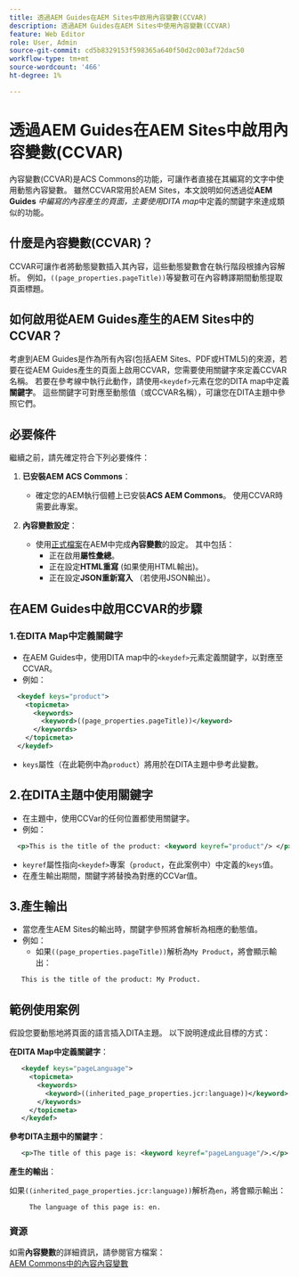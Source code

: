 ```yaml
---
title: 透過AEM Guides在AEM Sites中啟用內容變數(CCVAR)
description: 透過AEM Guides在AEM Sites中使用內容變數(CCVAR)
feature: Web Editor
role: User, Admin
source-git-commit: cd5b8329153f598365a640f50d2c003af72dac50
workflow-type: tm+mt
source-wordcount: '466'
ht-degree: 1%

---
```


# 透過AEM Guides在AEM Sites中啟用內容變數(CCVAR)

內容變數(CCVAR)是ACS Commons的功能，可讓作者直接在其編寫的文字中使用動態內容變數。 雖然CCVAR常用於AEM Sites，本文說明如何透過從&#x200B;**AEM Guides** *中編寫的內容產生的頁面，主要使用DITA map*&#x200B;中定義的關鍵字來達成類似的功能。


## 什麼是內容變數(CCVAR)？

CCVAR可讓作者將動態變數插入其內容，這些動態變數會在執行階段根據內容解析。 例如，`((page_properties.pageTitle))`等變數可在內容轉譯期間動態提取頁面標題。


## 如何啟用從AEM Guides產生的AEM Sites中的CCVAR？

考慮到AEM Guides是作為所有內容(包括AEM Sites、PDF或HTML5)的來源，若要在從AEM Guides產生的頁面上啟用CCVAR，您需要使用關鍵字來定義CCVAR名稱。 若要在參考線中執行此動作，請使用`<keydef>`元素在您的DITA map中定義&#x200B;**關鍵字**。 這些關鍵字可對應至動態值（或CCVAR名稱），可讓您在DITA主題中參照它們。


## 必要條件

繼續之前，請先確定符合下列必要條件：

1. **已安裝AEM ACS Commons**：
   - 確定您的AEM執行個體上已安裝&#x200B;**ACS AEM Commons**。 使用CCVAR時需要此專案。

2. **內容變數設定**：
   - 使用[正式檔案](https://adobe-consulting-services.github.io/acs-aem-commons/features/contextual-content-variables/index.html)在AEM中完成&#x200B;**內容變數**&#x200B;的設定。 其中包括：
      - 正在啟用&#x200B;**屬性彙總**。
      - 正在設定&#x200B;**HTML重寫** (如果使用HTML輸出)。
      - 正在設定&#x200B;**JSON重新寫入** （若使用JSON輸出）。



## 在AEM Guides中啟用CCVAR的步驟

### 1.在DITA Map中定義關鍵字

- 在AEM Guides中，使用DITA map中的`<keydef>`元素定義關鍵字，以對應至CCVAR。
- 例如：

```xml
  <keydef keys="product">
    <topicmeta>
      <keywords>
        <keyword>((page_properties.pageTitle))</keyword>
      </keywords>
    </topicmeta>
  </keydef>
```

- `keys`屬性（在此範例中為`product`）將用於在DITA主題中參考此變數。


## 2.在DITA主題中使用關鍵字

- 在主題中，使用CCVar的任何位置都使用關鍵字。
- 例如：

```xml
  <p>This is the title of the product: <keyword keyref="product"/> </p>
```

- `keyref`屬性指向`<keydef>`專案（`product`，在此案例中）中定義的`keys`值。
- 在產生輸出期間，關鍵字將替換為對應的CCVar值。


## 3.產生輸出

- 當您產生AEM Sites的輸出時，關鍵字參照將會解析為相應的動態值。
- 例如：
   - 如果`((page_properties.pageTitle))`解析為`My Product`，將會顯示輸出：

```xml
   This is the title of the product: My Product.
```


## 範例使用案例

假設您要動態地將頁面的語言插入DITA主題。 以下說明達成此目標的方式：

**在DITA Map中定義關鍵字**：

```xml
   <keydef keys="pageLanguage">
     <topicmeta>
       <keywords>
         <keyword>((inherited_page_properties.jcr:language))</keyword>
       </keywords>
     </topicmeta>
   </keydef>
```

**參考DITA主題中的關鍵字**：

```xml
   <p>The title of this page is: <keyword keyref="pageLanguage"/>.</p>
```

**產生的輸出**：

如果`((inherited_page_properties.jcr:language))`解析為`en`，將會顯示輸出：

```
     The language of this page is: en.
```


### 資源

如需&#x200B;**內容變數**&#x200B;的詳細資訊，請參閱官方檔案：\
[AEM Commons中的內容內容變數](https://adobe-consulting-services.github.io/acs-aem-commons/features/contextual-content-variables/index.html)